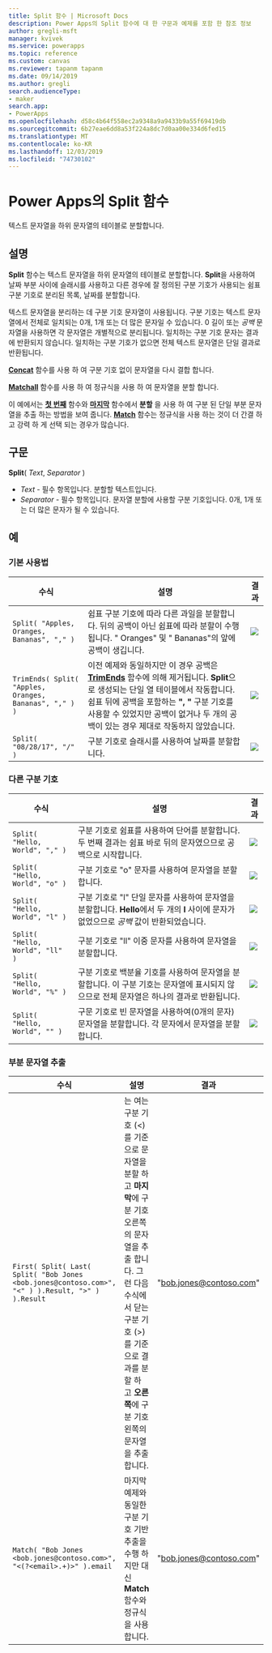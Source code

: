 ```yaml
---
title: Split 함수 | Microsoft Docs
description: Power Apps의 Split 함수에 대 한 구문과 예제를 포함 한 참조 정보
author: gregli-msft
manager: kvivek
ms.service: powerapps
ms.topic: reference
ms.custom: canvas
ms.reviewer: tapanm tapanm
ms.date: 09/14/2019
ms.author: gregli
search.audienceType:
- maker
search.app:
- PowerApps
ms.openlocfilehash: d58c4b64f558ec2a9348a9a9433b9a55f69419db
ms.sourcegitcommit: 6b27eae6dd8a53f224a8dc7d0aa00e334d6fed15
ms.translationtype: MT
ms.contentlocale: ko-KR
ms.lasthandoff: 12/03/2019
ms.locfileid: "74730102"
---
```

# <a name="split-function-in-power-apps"></a>Power Apps의 Split 함수
텍스트 문자열을 하위 문자열의 테이블로 분할합니다.

## <a name="description"></a>설명
**Split** 함수는 텍스트 문자열을 하위 문자열의 테이블로 분할합니다.  **Split**을 사용하여 날짜 부분 사이에 슬래시를 사용하고 다른 경우에 잘 정의된 구분 기호가 사용되는 쉼표 구분 기호로 분리된 목록, 날짜를 분할합니다.  

텍스트 문자열을 분리하는 데 구분 기호 문자열이 사용됩니다.  구분 기호는 텍스트 문자열에서 전체로 일치되는 0개, 1개 또는 더 많은 문자일 수 있습니다.  0 길이 또는 *공백* 문자열을 사용하면 각 문자열은 개별적으로 분리됩니다.  일치하는 구분 기호 문자는 결과에 반환되지 않습니다.  일치하는 구분 기호가 없으면 전체 텍스트 문자열은 단일 결과로 반환됩니다.

**[Concat](function-concatenate.md)** 함수를 사용 하 여 구분 기호 없이 문자열을 다시 결합 합니다. 
 
**[Matchall](function-ismatch.md)** 함수를 사용 하 여 정규식을 사용 하 여 문자열을 분할 합니다.

이 예에서는 **[첫 번째](function-first-last.md)** 함수와 **[마지막](function-first-last.md)** 함수에서 **분할** 을 사용 하 여 구분 된 단일 부분 문자열을 추출 하는 방법을 보여 줍니다.  **[Match](function-ismatch.md)** 함수는 정규식을 사용 하는 것이 더 간결 하 고 강력 하 게 선택 되는 경우가 많습니다.

## <a name="syntax"></a>구문
**Split**( *Text*, *Separator* )

* *Text* - 필수 항목입니다.  분할할 텍스트입니다.
* *Separator* - 필수 항목입니다.  문자열 분할에 사용할 구분 기호입니다.  0개, 1개 또는 더 많은 문자가 될 수 있습니다.

## <a name="examples"></a>예

### <a name="basic-usage"></a>기본 사용법

| 수식 | 설명 | 결과 |
| --- | --- | --- |
| `Split( "Apples, Oranges, Bananas", "," )` |쉼표 구분 기호에 따라 다른 과일을 분할합니다.  뒤의 공백이 아닌 쉼표에 따라 분할이 수행됩니다. "&nbsp;Oranges" 및 "&nbsp;Bananas"의 앞에 공백이 생깁니다. |<style> img { max-width: none; } </style> ![](media/function-split/fruit1.png) |
| `TrimEnds( Split( "Apples, Oranges, Bananas", "," ) )` |이전 예제와 동일하지만 이 경우 공백은 [**TrimEnds**](function-trim.md) 함수에 의해 제거됩니다. **Split**으로 생성되는 단일 열 테이블에서 작동합니다. 쉼표 뒤에 공백을 포함하는 **",&nbsp;"** 구분 기호를 사용할 수 있었지만 공백이 없거나 두 개의 공백이 있는 경우 제대로 작동하지 않았습니다. |<style> img { max-width: none; } </style> ![](media/function-split/fruit2.png) |
| `Split( "08/28/17", "/" )` |구분 기호로 슬래시를 사용하여 날짜를 분할합니다. |<style> img { max-width: none; } </style> ![](media/function-split/date.png) |

### <a name="different-delimiters"></a>다른 구분 기호

| 수식 | 설명 | 결과 |
| --- | --- | --- |
| `Split( "Hello, World", "," )` |구분 기호로 쉼표를 사용하여 단어를 분할합니다.  두 번째 결과는 쉼표 바로 뒤의 문자였으므로 공백으로 시작합니다. |<style> img { max-width: none; } </style> ![](media/function-split/comma.png) |
| `Split( "Hello, World", "o" )` |구분 기호로 "o" 문자를 사용하여 문자열을 분할합니다. |<style> img { max-width: none; } </style> ![](media/function-split/o.png) |
| `Split( "Hello, World", "l" )` |구분 기호로 "l" 단일 문자를 사용하여 문자열을 분할합니다. **Hello**에서 두 개의 **l** 사이에 문자가 없었으므로 *공백* 값이 반환되었습니다. |<style> img { max-width: none; } </style> ![](media/function-split/l.png) |
| `Split( "Hello, World", "ll" )` |구분 기호로 "ll" 이중 문자를 사용하여 문자열을 분할합니다. |<style> img { max-width: none; } </style> ![](media/function-split/ll.png) |
| `Split( "Hello, World", "%" )` |구분 기호로 백분율 기호를 사용하여 문자열을 분할합니다. 이 구분 기호는 문자열에 표시되지 않으므로 전체 문자열은 하나의 결과로 반환됩니다. |<style> img { max-width: none; } </style> ![](media/function-split/percent.png) |
| `Split( "Hello, World", "" )` |구문 기호로 빈 문자열을 사용하여(0개의 문자) 문자열을 분할합니다. 각 문자에서 문자열을 분할합니다. |<style> img { max-width: none; } </style> ![](media/function-split/none.png) |

### <a name="substring-extraction"></a>부분 문자열 추출

| 수식 | 설명 | 결과 |
| --- | --- | --- |
| `First( Split( Last( Split( "Bob Jones <bob.jones@contoso.com>", "<" ) ).Result, ">" ) ).Result` | 는 여는 구분 기호 (<)를 기준으로 문자열을 분할 하 고 **마지막**에 구분 기호 오른쪽의 문자열을 추출 합니다.  그런 다음 수식에서 닫는 구분 기호 (>)를 기준으로 결과를 분할 하 고 **오른쪽**에 구분 기호 왼쪽의 문자열을 추출 합니다. | "bob.jones@contoso.com" |
| `Match( "Bob Jones <bob.jones@contoso.com>", "<(?<email>.+)>" ).email` | 마지막 예제와 동일한 구분 기호 기반 추출을 수행 하지만 대신 **Match** 함수와 정규식을 사용 합니다. | "bob.jones@contoso.com" |

